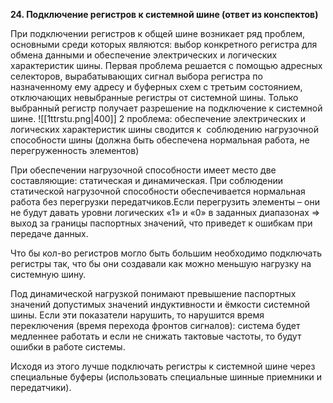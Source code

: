 **24. Подключение регистров к системной шине (ответ из конспектов)**

При подключении регистров к общей шине возникает ряд проблем, основными среди которых являются: выбор конкретного регистра для обмена данными и обеспечение электрических и логических характеристик шины. Первая проблема решается с помощью адресных селекторов, вырабатывающих сигнал выбора регистра по назначенному ему адресу и буферных схем с третьим состоянием, отключающих невыбранные регистры от системной шины. Только выбранный регистр получает разрешение на подключение к системной шине. 
![[1ttrstu.png|400]]
2 проблема: обеспечение электрических и логических характеристик шины сводится к  соблюдению нагрузочной способности шины (должна быть обеспечена нормальная работа, не перегруженность элементов)

При обеспечении нагрузочной способности имеет место две составляющие: статическая и динамическая. При соблюдении статической нагрузочной способности обеспечивается нормальная работа без перегрузки передатчиков.Если перегрузить элементы – они не будут давать уровни логических «1» и «0» в заданных диапазонах => выход за границы паспортных значений, что приведет к ошибкам при передаче данных.

Что бы кол-во регистров могло быть большим необходимо подключать регистры так, что бы они создавали как можно меньшую нагрузку на системную шину.

Под динамической нагрузкой понимают превышение паспортных значений допустимых значений индуктивности и ёмкости системной шины. Если эти показатели нарушить, то нарушится время переключения (время перехода фронтов сигналов): система будет медленнее работать и если не снижать тактовые частоты, то будут ошибки в работе системы.

Исходя из этого лучше подключать регистры к системной шине через специальные буферы (использовать специальные шинные приемники и передатчики).